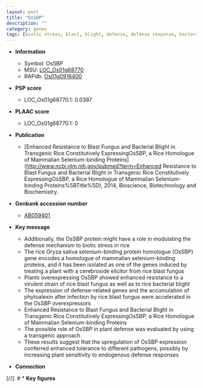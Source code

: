 ```yaml
---
layout: post
title: "OsSBP"
description: ""
category: genes
tags: [biotic stress, blast, blight, defense, defense response, bacterial blight]
---
```


* **Information**  
    + Symbol: OsSBP  
    + MSU: [LOC_Os01g68770](http://rice.plantbiology.msu.edu/cgi-bin/ORF_infopage.cgi?orf=LOC_Os01g68770)  
    + RAPdb: [Os01g0916400](http://rapdb.dna.affrc.go.jp/viewer/gbrowse_details/irgsp1?name=Os01g0916400)  

* **PSP score**  
    + LOC_Os01g68770.1: 0.0397 

* **PLAAC score**  
    + LOC_Os01g68770.1: 0 

* **Publication**  
    + [Enhanced Resistance to Blast Fungus and Bacterial Blight in Transgenic Rice Constitutively ExpressingOsSBP, a Rice Homologue of Mammalian Selenium-binding Proteins](http://www.ncbi.nlm.nih.gov/pubmed?term=Enhanced Resistance to Blast Fungus and Bacterial Blight in Transgenic Rice Constitutively ExpressingOsSBP, a Rice Homologue of Mammalian Selenium-binding Proteins%5BTitle%5D), 2014, Bioscience, Biotechnology and Biochemistry.

* **Genbank accession number**  
    + [AB059401](http://www.ncbi.nlm.nih.gov/nuccore/AB059401)

* **Key message**  
    + Additionally, the OsSBP protein might have a role in modulating the defense mechanism to biotic stress in rice
    + The rice Oryza sativa selenium-binding protein homologue (OsSBP) gene encodes a homologue of mammalian selenium-binding proteins, and it has been isolated as one of the genes induced by treating a plant with a cerebroside elicitor from rice blast fungus
    + Plants overexpressing OsSBP showed enhanced resistance to a virulent strain of rice blast fungus as well as to rice bacterial blight
    + The expression of defense-related genes and the accumulation of phytoalexin after infection by rice blast fungus were accelerated in the OsSBP overexpressors
    + Enhanced Resistance to Blast Fungus and Bacterial Blight in Transgenic Rice Constitutively ExpressingOsSBP, a Rice Homologue of Mammalian Selenium-binding Proteins
    + The possible role of OsSBP in plant defense was evaluated by using a transgenic approach
    + These results suggest that the upregulation of OsSBP expression conferred enhanced tolerance to different pathogens, possibly by increasing plant sensitivity to endogenous defense responses

* **Connection**  

[//]: # * **Key figures**  


